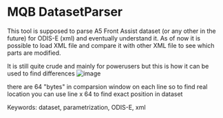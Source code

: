 # MQB DatasetParser
This tool is supposed to parse A5 Front Assist dataset (or any other in the future) for ODIS-E (xml) and eventually understand it. As of now it is possible to load XML file and compare it with other XML file to see which parts are modified. 

It is still quite crude and mainly for powerusers but this is how it can be used to find differences
![image](https://user-images.githubusercontent.com/320479/235868994-3c31aa96-7220-492f-8c61-bbd18228f5ea.png)

there are 64 "bytes" in comparsion window on each line so to find real location you can use line x 64 to find exact position in dataset


Keywords: dataset, parametrization, ODIS-E, xml
